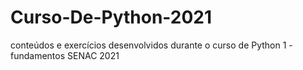 # Curso-De-Python-2021
conteúdos e exercícios desenvolvidos durante o curso de Python 1 - fundamentos SENAC 2021
